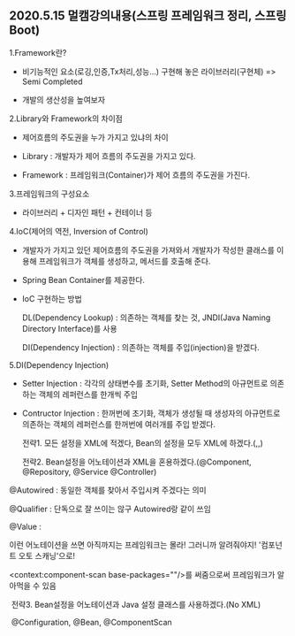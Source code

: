 ## 2020.5.15 멀캠강의내용(스프링 프레임워크 정리, 스프링 Boot)





1.Framework란?

- 비기능적인 요소(로깅,인증,Tx처리,성능...) 구현해 놓은 라이브러리(구현체) => Semi Completed

- 개발의 생산성을 높여보자



2.Library와 Framework의 차이점

- 제어흐름의 주도권을 누가 가지고 있냐의 차이

- Library : 개발자가 제어 흐름의 주도권을 가지고 있다.
- Framework : 프레임워크(Container)가 제어 흐름의 주도권을 가진다.



3.프레임워크의 구성요소

- 라이브러리 + 디자인 패턴 + 컨테이너 등



4.IoC(제어의 역전, Inversion of Control)

- 개발자가 가지고 있던 제어흐름의 주도권을 가져와서 개발자가 작성한 클래스를 이용해 프레임워크가 객체를 생성하고, 메서드를 호출해 준다.

- Spring Bean Container를 제공한다.

- IoC 구현하는 방법

  DL(Dependency Lookup) : 의존하는 객체를 찾는 것, JNDI(Java Naming Directory Interface)를 사용

  DI(Dependency Injection) : 의존하는 객체를 주입(injection)을 받겠다.



5.DI(Dependency Injection)

- Setter Injection : 각각의 상태변수를 초기화, Setter Method의 아규먼트로 의존하는 객체의 레퍼런스를 한개씩 주입

- Contructor Injection : 한꺼번에 초기화, 객체가 생성될 때 생성자의 아규먼트로 의존하는 객체의 레퍼런스를 한꺼번에 여러개를 주입 받겠다.

  전략1. 모든 설정을 XML에 적겠다, Bean의 설정을 모두 XML에 하겠다.(<bean>,<property>,<constructor-arg>)

  전략2. Bean설정을 어노테이션과 XML을 혼용하겠다.(@Component, @Repository, @Service @Controller)

@Autowired : 동일한 객체를 찾아서 주입시켜 주겠다는 의미

@Qualifier : 단독으로 잘 쓰이는 않구 Autowired랑 같이 쓰임

@Value : 

이런 어노테이션을 쓰면 아직까지는 프레임워크는 몰라! 그러니까 알려줘야지! '컴포넌트 오토 스캐닝'으로!

<context:component-scan base-packages=""/>를 써줌으로써 프레임워크가 알아먹을 수 있음

​		전략3. Bean설정을 어노테이션과 Java 설정 클래스를 사용하겠다.(No XML)

​			@Configuration, @Bean, @ComponentScan
